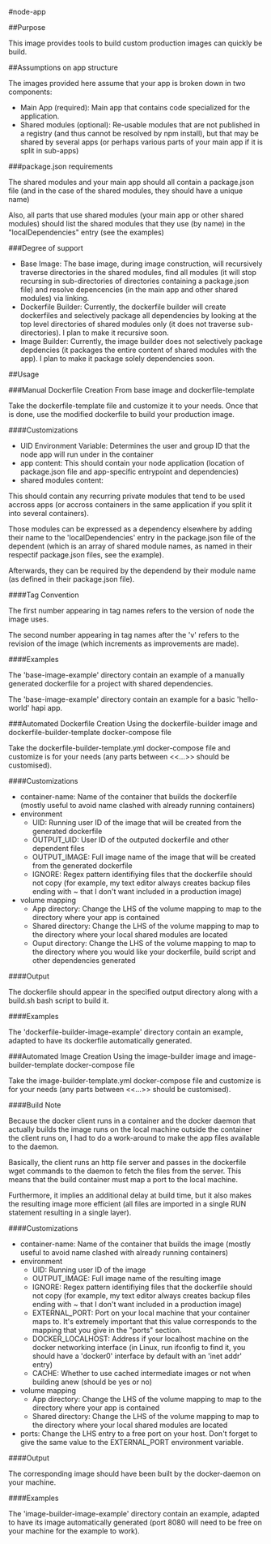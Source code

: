 #node-app

##Purpose

This image provides tools to build custom production images can quickly be build.

##Assumptions on app structure

The images provided here assume that your app is broken down in two components:

- Main App (required): Main app that contains code specialized for the application.
- Shared modules (optional): Re-usable modules that are not published in a registry (and thus cannot be resolved by npm install), but that may be shared by several apps (or perhaps various parts of your main app if it is split in sub-apps)

###package.json requirements

The shared modules and your main app should all contain a package.json file (and in the case of the shared modules, they should have a unique name)

Also, all parts that use shared modules (your main app or other shared modules) should list the shared modules that they use (by name) in the "localDependencies" entry (see the examples)

###Degree of support

- Base Image: The base image, during image construction, will recursively traverse directories in the shared modules, find all modules (it will stop recursing in sub-directories of directories containing a package.json file) and resolve depencencies (in the main app and other shared modules) via linking.
- Dockerfile Builder: Currently, the dockerfile builder will create dockerfiles and selectively package all dependencies by looking at the top level directories of shared modules only (it does not traverse sub-directories). I plan to make it recursive soon.
- Image Builder: Currently, the image builder does not selectively package depdencies (it packages the entire content of shared modules with the app). I plan to make it package solely dependencies soon.

##Usage

###Manual Dockerfile Creation From base image and dockerfile-template

Take the dockerfile-template file and customize it to your needs. Once that is done, use the modified dockerfile to build your production image.

####Customizations

- UID Environment Variable: Determines the user and group ID that the node app will run under in the container
- app content: This should contain your node application (location of package.json file and app-specific entrypoint and dependencies)
- shared modules content: 

This should contain any recurring private modules that tend to be used accross apps (or accross containers in the same application if you split it into several containers). 

Those modules can be expressed as a dependency elsewhere by adding their name to the 'localDependencies' entry in the package.json file of the dependent (which is an array of shared module names, as named in their respectif package.json files, see the example).

Afterwards, they can be required by the dependend by their module name (as defined in their package.json file).

####Tag Convention

The first number appearing in tag names refers to the version of node the image uses. 

The second number appearing in tag names after the 'v' refers to the revision of the image (which increments as improvements are made).

####Examples

The 'base-image-example' directory contain an example of a manually generated dockerfile for a project with shared dependencies.

The 'base-image-example' directory contain an example for a basic 'hello-world' hapi app.

###Automated Dockerfile Creation Using the dockerfile-builder image and dockerfile-builder-template docker-compose file

Take the dockerfile-builder-template.yml docker-compose file and customize is for your needs (any parts between <<...>> should be customised).

####Customizations

* container-name: Name of the container that builds the dockerfile (mostly useful to avoid name clashed with already running containers)
* environment
    * UID: Running user ID of the image that will be created from the generated dockerfile
    * OUTPUT_UID: User ID of the outputed dockerfile and other dependent files
    * OUTPUT_IMAGE: Full image name of the image that will be created from the generated dockerfile
    * IGNORE: Regex pattern identifiying files that the dockerfile should not copy (for example, my text editor always creates backup files ending with ~ that I don't want included in a production image)
* volume mapping
    * App directory: Change the LHS of the volume mapping to map to the directory where your app is contained
    * Shared directory: Change the LHS of the volume mapping to map to the directory where your local shared modules are located
    * Ouput directory: Change the LHS of the volume mapping to map to the directory where you would like your dockerfile, build script and other dependencies generated

####Output

The dockerfile should appear in the specified output directory along with a build.sh bash script to build it.

####Examples

The 'dockerfile-builder-image-example' directory contain an example, adapted to have its dockerfile automatically generated.

###Automated Image Creation Using the image-builder image and image-builder-template docker-compose file

Take the image-builder-template.yml docker-compose file and customize is for your needs (any parts between <<...>> should be customised).

####Build Note

Because the docker client runs in a container and the docker daemon that actually builds the image runs on the local machine outside the container the client runs on, I had to do a work-around to make the app files available to the daemon.

Basically, the client runs an http file server and passes in the dockerfile wget commands to the daemon to fetch the files from the server. This means that the build container must map a port to the local machine.

Furthermore, it implies an additional delay at build time, but it also makes the resulting image more efficient (all files are imported in a single RUN statement resulting in a single layer).

####Customizations

* container-name: Name of the container that builds the image (mostly useful to avoid name clashed with already running containers)
* environment
    * UID: Running user ID of the image
    * OUTPUT_IMAGE: Full image name of the resulting image
    * IGNORE: Regex pattern identifiying files that the dockerfile should not copy (for example, my text editor always creates backup files ending with ~ that I don't want included in a production image)
    * EXTERNAL_PORT: Port on your local machine that your container maps to. It's extremely important that this value corresponds to the mapping that you give in the "ports" section.
    * DOCKER_LOCALHOST: Address if your localhost machine on the docker networking interface (in Linux, run ifconfig to find it, you should have a 'docker0' interface by default with an 'inet addr' entry)
    * CACHE: Whether to use cached intermediate images or not when building anew (should be yes or no) 
* volume mapping
    * App directory: Change the LHS of the volume mapping to map to the directory where your app is contained
    * Shared directory: Change the LHS of the volume mapping to map to the directory where your local shared modules are located
* ports: Change the LHS entry to a free port on your host. Don't forget to give the same value to the EXTERNAL_PORT environment variable.
    
####Output

The corresponding image should have been built by the docker-daemon on your machine. 

####Examples

The 'image-builder-image-example' directory contain an example, adapted to have its image automatically generated (port 8080 will need to be free on your machine for the example to work).
